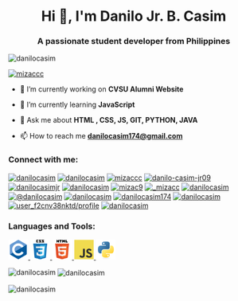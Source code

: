 <h1 align="center">Hi 👋, I'm Danilo Jr. B. Casim</h1>
<h3 align="center">A passionate student developer from Philippines</h3>


<p align="left"> <img src="https://komarev.com/ghpvc/?username=danilocasim&label=Profile%20views&color=0e75b6&style=flat" alt="danilocasim" /> </p>

<p align="left"> <a href="https://twitter.com/mizaccc" target="blank"><img src="https://img.shields.io/twitter/follow/mizaccc?logo=twitter&style=for-the-badge" alt="mizaccc" /></a> </p>

- 🔭 I’m currently working on **CVSU Alumni Website**

- 🌱 I’m currently learning **JavaScript**

- 💬 Ask me about **HTML , CSS, JS, GIT, PYTHON, JAVA**

- 📫 How to reach me **danilocasim174@gmail.com**

<h3 align="left">Connect with me:</h3>
<p align="left">
<a href="https://codepen.io/danilocasim" target="blank"><img align="center" src="https://raw.githubusercontent.com/rahuldkjain/github-profile-readme-generator/master/src/images/icons/Social/codepen.svg" alt="danilocasim" height="30" width="40" /></a>
<a href="https://dev.to/danilocasim" target="blank"><img align="center" src="https://raw.githubusercontent.com/rahuldkjain/github-profile-readme-generator/master/src/images/icons/Social/devto.svg" alt="danilocasim" height="30" width="40" /></a>
<a href="https://twitter.com/mizaccc" target="blank"><img align="center" src="https://raw.githubusercontent.com/rahuldkjain/github-profile-readme-generator/master/src/images/icons/Social/twitter.svg" alt="mizaccc" height="30" width="40" /></a>
<a href="https://linkedin.com/in/danilo-casim-jr09" target="blank"><img align="center" src="https://raw.githubusercontent.com/rahuldkjain/github-profile-readme-generator/master/src/images/icons/Social/linked-in-alt.svg" alt="danilo-casim-jr09" height="30" width="40" /></a>
<a href="https://stackoverflow.com/users/danilocasimjr" target="blank"><img align="center" src="https://raw.githubusercontent.com/rahuldkjain/github-profile-readme-generator/master/src/images/icons/Social/stack-overflow.svg" alt="danilocasimjr" height="30" width="40" /></a>
<a href="https://codesandbox.com/danilocasim" target="blank"><img align="center" src="https://raw.githubusercontent.com/rahuldkjain/github-profile-readme-generator/master/src/images/icons/Social/codesandbox.svg" alt="danilocasim" height="30" width="40" /></a>
<a href="https://fb.com/mizac9" target="blank"><img align="center" src="https://raw.githubusercontent.com/rahuldkjain/github-profile-readme-generator/master/src/images/icons/Social/facebook.svg" alt="mizac9" height="30" width="40" /></a>
<a href="https://instagram.com/_mizacc" target="blank"><img align="center" src="https://raw.githubusercontent.com/rahuldkjain/github-profile-readme-generator/master/src/images/icons/Social/instagram.svg" alt="_mizacc" height="30" width="40" /></a>
<a href="https://dribbble.com/danilocasim" target="blank"><img align="center" src="https://raw.githubusercontent.com/rahuldkjain/github-profile-readme-generator/master/src/images/icons/Social/dribbble.svg" alt="danilocasim" height="30" width="40" /></a>
<a href="https://hashnode.com/@danilocasim" target="blank"><img align="center" src="https://raw.githubusercontent.com/rahuldkjain/github-profile-readme-generator/master/src/images/icons/Social/hashnode.svg" alt="@danilocasim" height="30" width="40" /></a>
<a href="https://www.codechef.com/users/danilocasim" target="blank"><img align="center" src="https://cdn.jsdelivr.net/npm/simple-icons@3.1.0/icons/codechef.svg" alt="danilocasim" height="30" width="40" /></a>
<a href="https://www.hackerrank.com/danilocasim174" target="blank"><img align="center" src="https://raw.githubusercontent.com/rahuldkjain/github-profile-readme-generator/master/src/images/icons/Social/hackerrank.svg" alt="danilocasim174" height="30" width="40" /></a>
<a href="https://www.leetcode.com/danilocasim" target="blank"><img align="center" src="https://raw.githubusercontent.com/rahuldkjain/github-profile-readme-generator/master/src/images/icons/Social/leet-code.svg" alt="danilocasim" height="30" width="40" /></a>
<a href="https://auth.geeksforgeeks.org/user/user_f2cnv38nktd/profile" target="blank"><img align="center" src="https://raw.githubusercontent.com/rahuldkjain/github-profile-readme-generator/master/src/images/icons/Social/geeks-for-geeks.svg" alt="user_f2cnv38nktd/profile" height="30" width="40" /></a>
<a href="https://www.topcoder.com/members/danilocasim" target="blank"><img align="center" src="https://raw.githubusercontent.com/rahuldkjain/github-profile-readme-generator/master/src/images/icons/Social/topcoder.svg" alt="danilocasim" height="30" width="40" /></a>
</p>

<h3 align="left">Languages and Tools:</h3>
<p align="left"> <a href="https://www.cprogramming.com/" target="_blank" rel="noreferrer"> <img src="https://raw.githubusercontent.com/devicons/devicon/master/icons/c/c-original.svg" alt="c" width="40" height="40"/> </a> <a href="https://www.w3schools.com/css/" target="_blank" rel="noreferrer"> <img src="https://raw.githubusercontent.com/devicons/devicon/master/icons/css3/css3-original-wordmark.svg" alt="css3" width="40" height="40"/> </a> <a href="https://www.w3.org/html/" target="_blank" rel="noreferrer"> <img src="https://raw.githubusercontent.com/devicons/devicon/master/icons/html5/html5-original-wordmark.svg" alt="html5" width="40" height="40"/> </a> <a href="https://developer.mozilla.org/en-US/docs/Web/JavaScript" target="_blank" rel="noreferrer"> <img src="https://raw.githubusercontent.com/devicons/devicon/master/icons/javascript/javascript-original.svg" alt="javascript" width="40" height="40"/> </a> <a href="https://www.python.org" target="_blank" rel="noreferrer"> <img src="https://raw.githubusercontent.com/devicons/devicon/master/icons/python/python-original.svg" alt="python" width="40" height="40"/> </a> </p>

<p><img align="left" src="https://github-readme-stats.vercel.app/api/top-langs?username=danilocasim&show_icons=true&locale=en&layout=compact" alt="danilocasim" /></p>

<p>&nbsp;<img align="center" src="https://github-readme-stats.vercel.app/api?username=danilocasim&show_icons=true&locale=en" alt="danilocasim" /></p>

<p><img align="center" src="https://github-readme-streak-stats.herokuapp.com/?user=danilocasim&" alt="danilocasim" /></p>
